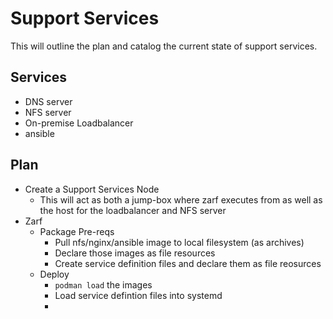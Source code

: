 # Support Services

This will outline the plan and catalog the current state of support services.

## Services
- DNS server
- NFS server
- On-premise Loadbalancer
- ansible

## Plan
- Create a Support Services Node
    - This will act as both a jump-box where zarf executes from as well as the host for the loadbalancer and NFS server 
- Zarf
    - Package Pre-reqs
        - Pull nfs/nginx/ansible image to local filesystem (as archives)
        - Declare those images as file resources
        - Create service definition files and declare them as file reosurces
    - Deploy    
        - `podman load` the images
        - Load service defintion files into systemd
        - 